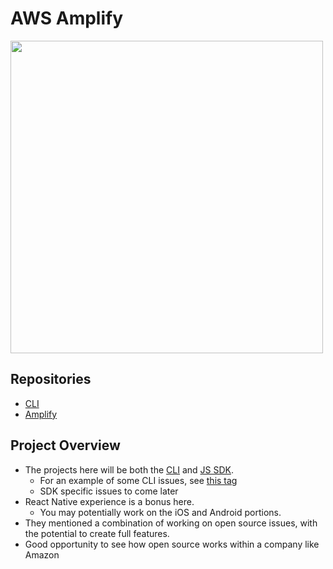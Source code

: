 # AWS Amplify

<img src="https://i.imgur.com/JwRMrrV.png" width="500">

## Repositories

- [CLI](https://github.com/MLH-Fellowship/amplify-cli)
- [Amplify](https://github.com/MLH-Fellowship/amplify-js)

## Project Overview

- The projects here will be both the [CLI](https://github.com/aws-amplify/amplify-cli) and [JS SDK](https://github.com/aws-amplify/amplify-js). 
  - For an example of some CLI issues, see [this tag](https://github.com/aws-amplify/amplify-cli/issues?q=is%3Aopen+is%3Aissue+label%3Aenhancement+label%3Agood-first-issue)
  - SDK specific issues to come later
- React Native experience is a bonus here. 
  - You may potentially work on the iOS and Android portions.
- They mentioned a combination of working on open source issues, with the potential to create full features.
- Good opportunity to see how open source works within a company like Amazon
